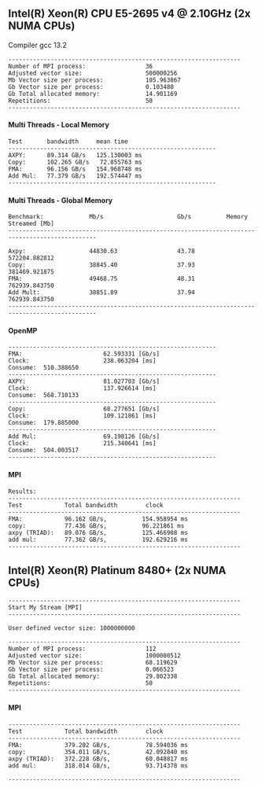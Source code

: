 ## Intel(R) Xeon(R) CPU E5-2695 v4 @ 2.10GHz (2x NUMA CPUs)

Compiler gcc 13.2

    ------------------------------------------------------------------
    Number of MPI process:                 36
    Adjusted vector size:                  500000256
    Mb Vector size per process:            105.963867
    Gb Vector size per process:            0.103480
    Gb Total allocated memory:             14.901169
    Repetitions:                           50
    ------------------------------------------------------------------


#### Multi Threads - Local Memory

    Test       bandwidth     mean time
    -----------------------------------------------------------
    AXPY:      89.314 GB/s   125.130003 ms
    Copy:      102.265 GB/s   72.855763 ms
    FMA:       96.156 GB/s   154.968748 ms
    Add Mul:   77.379 GB/s   192.574447 ms
    -----------------------------------------------------------

#### Multi Threads - Global Memory

    Benchmark:             Mb/s                     Gb/s          Memory Streamed [Mb]
    -----------------------------------------------------------------------------------------------

    Axpy:                  44830.63                 43.78         572204.882812
    Copy:                  38845.40                 37.93         381469.921875
    FMA:                   49468.75                 48.31         762939.843750
    Add Mult:              38851.89                 37.94         762939.843750
    -----------------------------------------------------------------------------------------------

#### OpenMP

    -----------------------------------------------------------
    FMA:                       62.593331 [Gb/s]
    Clock:                     238.063204 [ms]
    Consume:  510.388650
    -----------------------------------------------------------
    AXPY:                      81.027703 [Gb/s]
    Clock:                     137.926614 [ms]
    Consume:  568.710133
    -----------------------------------------------------------
    Copy:                      68.277651 [Gb/s]
    Clock:                     109.121861 [ms]
    Consume:  179.885000
    -----------------------------------------------------------
    Add Mul:                   69.198126 [Gb/s]
    Clock:                     215.340641 [ms]
    Consume:  504.003517
    -----------------------------------------------------------

#### MPI

    Results:
    ------------------------------------------------------------------
    Test            Total bandwidth        clock  
    ------------------------------------------------------------------
    FMA:            96.162 GB/s,          154.958954 ms
    copy:           77.436 GB/s,          96.221861 ms
    axpy (TRIAD):   89.076 GB/s,          125.466908 ms
    add mul:        77.362 GB/s,          192.629216 ms
    ------------------------------------------------------------------

## Intel(R) Xeon(R) Platinum 8480+ (2x NUMA CPUs)

    ------------------------------------------------------------------
    Start My Stream [MPI]
    ------------------------------------------------------------------

    User defined vector size: 1000000000

    ------------------------------------------------------------------
    Number of MPI process:                 112
    Adjusted vector size:                  1000000512
    Mb Vector size per process:            68.119629
    Gb Vector size per process:            0.066523
    Gb Total allocated memory:             29.802338
    Repetitions:                           50
    ------------------------------------------------------------------

#### MPI
    ------------------------------------------------------------------
    Test            Total bandwidth        clock  
    ------------------------------------------------------------------
    FMA:            379.202 GB/s,          78.594036 ms
    copy:           354.011 GB/s,          42.092840 ms
    axpy (TRIAD):   372.228 GB/s,          60.048817 ms
    add mul:        318.014 GB/s,          93.714378 ms

    ------------------------------------------------------------------

